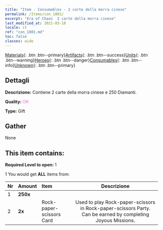 ```yaml
---
title: "Item - Consumables - 2 carte della morra cinese"
permalink: /Items/con_1801/
excerpt: "Era of Chaos  2 carte della morra cinese"
last_modified_at: 2021-03-18
locale: it
ref: "con_1801.md"
toc: false
classes: wide
---
```

 [Materials](/it/Items/){: .btn .btn--primary}[Artifacts](/it/Items/Artifacts/){: .btn .btn--success}[Units](/it/Items/Units/){: .btn .btn--warning}[Heroes](/it/Items/Heroes/){: .btn .btn--danger}[Consumables](/it/Items/Consumables/){: .btn .btn--info}[Unknown](/it/Items/Unknown/){: .btn .btn--primary}

## Dettagli
 **Descrizione:** Contiene 2 carte della morra cinese e 250 Diamanti.

 **Quality:** <span style="color: #DA70D6">OK</span>

 **Type:** Gift

## Gather

  None

## This item contains:

 **Required Level to open:** 1

 1 You would get **ALL** items  from:

  | Nr | Amount |     Item    | Descrizione |
  |:---|:-------|:------------|:-----------:|
  | 1 |  **250x** | <i class="fas fa-gem"/> |  | 
  | 2 |  **2x** | Rock-paper-scissors Card | Used to play Rock-paper-scissors in Rock-paper-scissors Party. Can be earned by completing Joyous Missions.  | 
